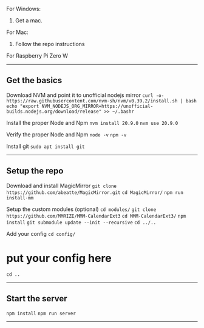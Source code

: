 For Windows:

1. Get a mac.

For Mac:

1. Follow the repo instructions

For Raspberry Pi Zero W

---

## Get the basics

Download NVM and point it to unofficial nodejs mirror
`curl -o- https://raw.githubusercontent.com/nvm-sh/nvm/v0.39.2/install.sh | bash`
`echo "export NVM_NODEJS_ORG_MIRROR=https://unofficial-builds.nodejs.org/download/release" >> ~/.bashr`

Install the proper Node and Npm
`nvm install 20.9.0`
`nvm use 20.9.0`

Verify the proper Node and Npm
`node -v`
`npm -v`

Install git
`sudo apt install git`

---

## Setup the repo

Download and install MagicMirror
`git clone https://github.com/abeatte/MagicMirror.git`
`cd MagicMirror/`
`npm run install-mm`

Setup the custom modules (optional)
`cd modules/`
`git clone https://github.com/MMRIZE/MMM-CalendarExt3`
`cd MMM-CalendarExt3/`
`npm install`
`git submodule update --init --recursive`
`cd ../..`

Add your config
`cd config/`

# put your config here

`cd ..`

---

## Start the server

`npm install`
`npm run server`

---
